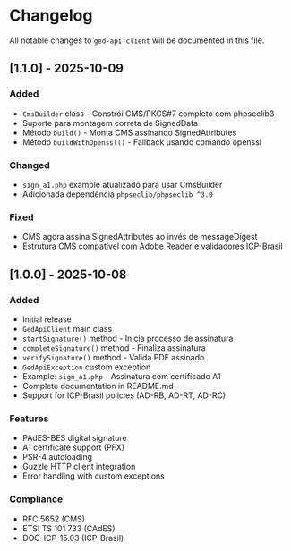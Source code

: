 # Changelog

All notable changes to `ged-api-client` will be documented in this file.

## [1.1.0] - 2025-10-09

### Added
- `CmsBuilder` class - Constrói CMS/PKCS#7 completo com phpseclib3
- Suporte para montagem correta de SignedData
- Método `build()` - Monta CMS assinando SignedAttributes
- Método `buildWithOpenssl()` - Fallback usando comando openssl

### Changed
- `sign_a1.php` example atualizado para usar CmsBuilder
- Adicionada dependência `phpseclib/phpseclib ^3.0`

### Fixed
- CMS agora assina SignedAttributes ao invés de messageDigest
- Estrutura CMS compatível com Adobe Reader e validadores ICP-Brasil

## [1.0.0] - 2025-10-08

### Added
- Initial release
- `GedApiClient` main class
- `startSignature()` method - Inicia processo de assinatura
- `completeSignature()` method - Finaliza assinatura
- `verifySignature()` method - Valida PDF assinado
- `GedApiException` custom exception
- Example: `sign_a1.php` - Assinatura com certificado A1
- Complete documentation in README.md
- Support for ICP-Brasil policies (AD-RB, AD-RT, AD-RC)

### Features
- PAdES-BES digital signature
- A1 certificate support (PFX)
- PSR-4 autoloading
- Guzzle HTTP client integration
- Error handling with custom exceptions

### Compliance
- RFC 5652 (CMS)
- ETSI TS 101 733 (CAdES)
- DOC-ICP-15.03 (ICP-Brasil)

